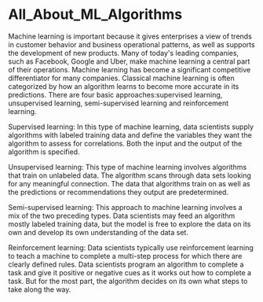 # All_About_ML_Algorithms
Machine learning is important because it gives enterprises a view of trends in customer behavior and business operational patterns, as well as supports the development of new products. Many of today's leading companies, such as Facebook, Google and Uber, make machine learning a central part of their operations. Machine learning has become a significant competitive differentiator for many companies.
Classical machine learning is often categorized by how an algorithm learns to become more accurate in its predictions. There are four basic approaches:supervised learning, unsupervised learning, semi-supervised learning and reinforcement learning.

Supervised learning: In this type of machine learning, data scientists supply algorithms with labeled training data and define the variables they want the algorithm to assess for correlations. Both the input and the output of the algorithm is specified.

Unsupervised learning: This type of machine learning involves algorithms that train on unlabeled data. The algorithm scans through data sets looking for any meaningful connection. The data that algorithms train on as well as the predictions or recommendations they output are predetermined.

Semi-supervised learning: This approach to machine learning involves a mix of the two preceding types. Data scientists may feed an algorithm mostly labeled training data, but the model is free to explore the data on its own and develop its own understanding of the data set.

Reinforcement learning: Data scientists typically use reinforcement learning to teach a machine to complete a multi-step process for which there are clearly defined rules. Data scientists program an algorithm to complete a task and give it positive or negative cues as it works out how to complete a task. But for the most part, the algorithm decides on its own what steps to take along the way.
